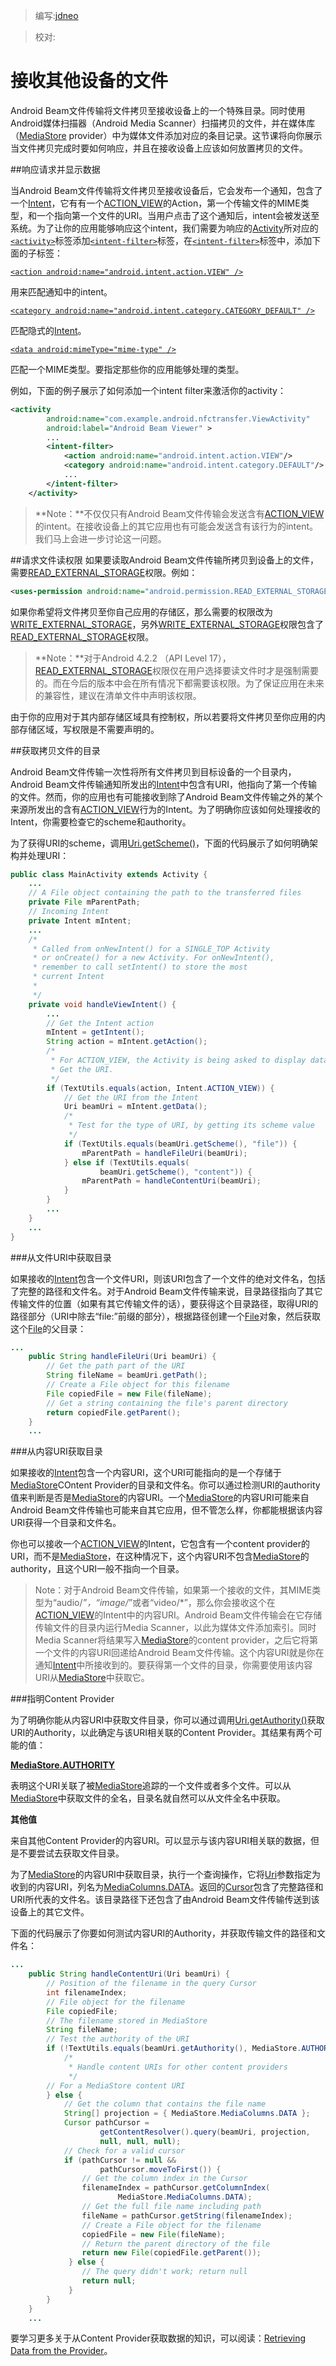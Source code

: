 > 编写:[jdneo](https://github.com/jdneo)

> 校对:

# 接收其他设备的文件
Android Beam文件传输将文件拷贝至接收设备上的一个特殊目录。同时使用Android媒体扫描器（Android Media Scanner）扫描拷贝的文件，并在媒体库（[MediaStore](http://developer.android.com/reference/android/provider/MediaStore.html) provider）中为媒体文件添加对应的条目记录。这节课将向你展示当文件拷贝完成时要如何响应，并且在接收设备上应该如何放置拷贝的文件。

##响应请求并显示数据

当Android Beam文件传输将文件拷贝至接收设备后，它会发布一个通知，包含了一个[Intent](http://developer.android.com/reference/android/content/Intent.html)，它有有一个[ACTION_VIEW](http://developer.android.com/reference/android/content/Intent.html#ACTION_VIEW)的Action，第一个传输文件的MIME类型，和一个指向第一个文件的URI。当用户点击了这个通知后，intent会被发送至系统。为了让你的应用能够响应这个intent，我们需要为响应的[Activity](http://developer.android.com/reference/android/app/Activity.html)所对应的[`<activity>`](http://developer.android.com/guide/topics/manifest/activity-element.html)标签添加[`<intent-filter>`](http://developer.android.com/guide/topics/manifest/intent-filter-element.html)标签，在[`<intent-filter>`](http://developer.android.com/guide/topics/manifest/intent-filter-element.html)标签中，添加下面的子标签：

[`<action android:name="android.intent.action.VIEW" />`](http://developer.android.com/guide/topics/manifest/action-element.html)

用来匹配通知中的intent。

[`<category android:name="android.intent.category.CATEGORY_DEFAULT" />`](http://developer.android.com/guide/topics/manifest/category-element.html)

匹配隐式的[Intent](http://developer.android.com/reference/android/content/Intent.html)。

[`<data android:mimeType="mime-type" />`](http://developer.android.com/guide/topics/manifest/data-element.html)

匹配一个MIME类型。要指定那些你的应用能够处理的类型。

例如，下面的例子展示了如何添加一个intent filter来激活你的activity：

```xml
<activity
        android:name="com.example.android.nfctransfer.ViewActivity"
        android:label="Android Beam Viewer" >
        ...
        <intent-filter>
            <action android:name="android.intent.action.VIEW"/>
            <category android:name="android.intent.category.DEFAULT"/>
            ...
        </intent-filter>
    </activity>
```

> **Note：**不仅仅只有Android Beam文件传输会发送含有[ACTION_VIEW](http://developer.android.com/reference/android/content/Intent.html#ACTION_VIEW)的intent。在接收设备上的其它应用也有可能会发送含有该行为的intent。我们马上会进一步讨论这一问题。

##请求文件读权限
如果要读取Android Beam文件传输所拷贝到设备上的文件，需要[READ_EXTERNAL_STORAGE](http://developer.android.com/reference/android/Manifest.permission.html#READ_EXTERNAL_STORAGE)权限。例如：

```xml
<uses-permission android:name="android.permission.READ_EXTERNAL_STORAGE" />
```

如果你希望将文件拷贝至你自己应用的存储区，那么需要的权限改为[WRITE_EXTERNAL_STORAGE](http://developer.android.com/reference/android/Manifest.permission.html#WRITE_EXTERNAL_STORAGE)，另外[WRITE_EXTERNAL_STORAGE](http://developer.android.com/reference/android/Manifest.permission.html#WRITE_EXTERNAL_STORAGE)权限包含了[READ_EXTERNAL_STORAGE](http://developer.android.com/reference/android/Manifest.permission.html#READ_EXTERNAL_STORAGE)权限。

> **Note：**对于Android 4.2.2 （API Level 17），[READ_EXTERNAL_STORAGE](http://developer.android.com/reference/android/Manifest.permission.html#READ_EXTERNAL_STORAGE)权限仅在用户选择要读文件时才是强制需要的。而在今后的版本中会在所有情况下都需要该权限。为了保证应用在未来的兼容性，建议在清单文件中声明该权限。

由于你的应用对于其内部存储区域具有控制权，所以若要将文件拷贝至你应用的内部存储区域，写权限是不需要声明的。

##获取拷贝文件的目录

Android Beam文件传输一次性将所有文件拷贝到目标设备的一个目录内，Android Beam文件传输通知所发出的[Intent](http://developer.android.com/reference/android/content/Intent.html)中包含有URI，他指向了第一个传输的文件。然而，你的应用也有可能接收到除了Android Beam文件传输之外的某个来源所发出的含有[ACTION_VIEW](http://developer.android.com/reference/android/content/Intent.html#ACTION_VIEW)行为的Intent。为了明确你应该如何处理接收的Intent，你需要检查它的scheme和authority。

为了获得URI的scheme，调用[Uri.getScheme()](http://developer.android.com/reference/android/net/Uri.html#getScheme\(\))，下面的代码展示了如何明确架构并处理URI：

```java
public class MainActivity extends Activity {
    ...
    // A File object containing the path to the transferred files
    private File mParentPath;
    // Incoming Intent
    private Intent mIntent;
    ...
    /*
     * Called from onNewIntent() for a SINGLE_TOP Activity
     * or onCreate() for a new Activity. For onNewIntent(),
     * remember to call setIntent() to store the most
     * current Intent
     *
     */
    private void handleViewIntent() {
        ...
        // Get the Intent action
        mIntent = getIntent();
        String action = mIntent.getAction();
        /*
         * For ACTION_VIEW, the Activity is being asked to display data.
         * Get the URI.
         */
        if (TextUtils.equals(action, Intent.ACTION_VIEW)) {
            // Get the URI from the Intent
            Uri beamUri = mIntent.getData();
            /*
             * Test for the type of URI, by getting its scheme value
             */
            if (TextUtils.equals(beamUri.getScheme(), "file")) {
                mParentPath = handleFileUri(beamUri);
            } else if (TextUtils.equals(
                    beamUri.getScheme(), "content")) {
                mParentPath = handleContentUri(beamUri);
            }
        }
        ...
    }
    ...
}
```

###从文件URI中获取目录

如果接收的[Intent](http://developer.android.com/reference/android/content/Intent.html)包含一个文件URI，则该URI包含了一个文件的绝对文件名，包括了完整的路径和文件名。对于Android Beam文件传输来说，目录路径指向了其它传输文件的位置（如果有其它传输文件的话），要获得这个目录路径，取得URI的路径部分（URI中除去“file:”前缀的部分），根据路径创建一个[File](http://developer.android.com/reference/java/io/File.html)对象，然后获取这个[File](http://developer.android.com/reference/java/io/File.html)的父目录：

```java
...
    public String handleFileUri(Uri beamUri) {
        // Get the path part of the URI
        String fileName = beamUri.getPath();
        // Create a File object for this filename
        File copiedFile = new File(fileName);
        // Get a string containing the file's parent directory
        return copiedFile.getParent();
    }
    ...
```

###从内容URI获取目录

如果接收的[Intent](http://developer.android.com/reference/android/content/Intent.html)包含一个内容URI，这个URI可能指向的是一个存储于[MediaStore](http://developer.android.com/reference/android/provider/MediaStore.html)COntent Provider的目录和文件名。你可以通过检测URI的authority值来判断是否是[MediaStore](http://developer.android.com/reference/android/provider/MediaStore.html)的内容URI。一个[MediaStore](http://developer.android.com/reference/android/provider/MediaStore.html)的内容URI可能来自Android Beam文件传输也可能来自其它应用，但不管怎么样，你都能根据该内容URI获得一个目录和文件名。

你也可以接收一个[ACTION_VIEW](http://developer.android.com/reference/android/content/Intent.html#ACTION_VIEW)的Intent，它包含有一个content provider的URI，而不是[MediaStore](http://developer.android.com/reference/android/provider/MediaStore.html)，在这种情况下，这个内容URI不包含[MediaStore](http://developer.android.com/reference/android/provider/MediaStore.html)的authority，且这个URI一般不指向一个目录。

> Note：对于Android Beam文件传输，如果第一个接收的文件，其MIME类型为“audio/*”，“image/*”或者“video/*”，那么你会接收这个在[ACTION_VIEW](http://developer.android.com/reference/android/content/Intent.html#ACTION_VIEW)的Intent中的内容URI。Android Beam文件传输会在它存储传输文件的目录内运行Media Scanner，以此为媒体文件添加索引。同时Media Scanner将结果写入[MediaStore](http://developer.android.com/reference/android/provider/MediaStore.html)的content provider，之后它将第一个文件的内容URI回递给Android Beam文件传输。这个内容URI就是你在通知[Intent](http://developer.android.com/reference/android/content/Intent.html)中所接收到的。要获得第一个文件的目录，你需要使用该内容URI从[MediaStore](http://developer.android.com/reference/android/provider/MediaStore.html)中获取它。

###指明Content Provider

为了明确你能从内容URI中获取文件目录，你可以通过调用[Uri.getAuthority()](http://developer.android.com/reference/android/net/Uri.html#getAuthority\(\))获取URI的Authority，以此确定与该URI相关联的Content Provider。其结果有两个可能的值：

**[MediaStore.AUTHORITY](http://developer.android.com/reference/android/provider/MediaStore.html#AUTHORITY)**

表明这个URI关联了被[MediaStore](http://developer.android.com/reference/android/provider/MediaStore.html)追踪的一个文件或者多个文件。可以从[MediaStore](http://developer.android.com/reference/android/provider/MediaStore.html)中获取文件的全名，目录名就自然可以从文件全名中获取。

**其他值**

来自其他Content Provider的内容URI。可以显示与该内容URI相关联的数据，但是不要尝试去获取文件目录。

为了[MediaStore](http://developer.android.com/reference/android/provider/MediaStore.html)的内容URI中获取目录，执行一个查询操作，它将[Uri](http://developer.android.com/reference/android/net/Uri.html)参数指定为收到的内容URI，列名为[MediaColumns.DATA](http://developer.android.com/reference/android/provider/MediaStore.MediaColumns.html#DATA)。返回的[Cursor](http://developer.android.com/reference/android/database/Cursor.html)包含了完整路径和URI所代表的文件名。该目录路径下还包含了由Android Beam文件传输传送到该设备上的其它文件。

下面的代码展示了你要如何测试内容URI的Authority，并获取传输文件的路径和文件名：

```java
...
    public String handleContentUri(Uri beamUri) {
        // Position of the filename in the query Cursor
        int filenameIndex;
        // File object for the filename
        File copiedFile;
        // The filename stored in MediaStore
        String fileName;
        // Test the authority of the URI
        if (!TextUtils.equals(beamUri.getAuthority(), MediaStore.AUTHORITY)) {
            /*
             * Handle content URIs for other content providers
             */
        // For a MediaStore content URI
        } else {
            // Get the column that contains the file name
            String[] projection = { MediaStore.MediaColumns.DATA };
            Cursor pathCursor =
                    getContentResolver().query(beamUri, projection,
                    null, null, null);
            // Check for a valid cursor
            if (pathCursor != null &&
                    pathCursor.moveToFirst()) {
                // Get the column index in the Cursor
                filenameIndex = pathCursor.getColumnIndex(
                        MediaStore.MediaColumns.DATA);
                // Get the full file name including path
                fileName = pathCursor.getString(filenameIndex);
                // Create a File object for the filename
                copiedFile = new File(fileName);
                // Return the parent directory of the file
                return new File(copiedFile.getParent());
             } else {
                // The query didn't work; return null
                return null;
             }
        }
    }
    ...
```

要学习更多关于从Content Provider获取数据的知识，可以阅读：[Retrieving Data from the Provider](http://developer.android.com/guide/topics/providers/content-provider-basics.html#SimpleQuery)。
